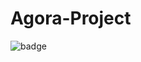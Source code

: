# Agora-Project
<img src="https://img.shields.io/badge/dynamic/json?color=099dfd&amp;label=Agora-RTC&amp;query=%24.usage&amp;url=https%3A%2F%2Fconsole-open-staging.agoralab.co%2Fopen-api%2Fv1%2Fbadge%2Fproject%2F7be6ad89b7392ef4b3fbb5398eee5f21%3A847fdd0db89ed13f74" alt="badge">
<object data="https://img.shields.io/badge/dynamic/json?color=099dfd&logoColor=002550&cacheSeconds=360000&label=Agora-RTC&query=%24.usage&url=https%3A%2F%2Fconsole-open-staging.agoralab.co%2Fopen-api%2Fv1%2Fbadge%2Fproject%2F8977a5192c7317f377c74f23d7626a44%3Ad067fdcee07239b4df&link=https%3A%2F%2Fagora.io" type="image/gif"></object>
